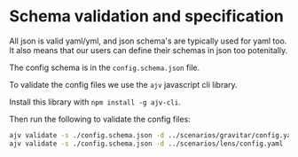 # Schema validation and specification

All json is valid yaml/yml, and json schema's are typically used for yaml too. It also means that our users can define their schemas in json too potenitally.

The config schema is in the `config.schema.json` file.

To validate the config files we use the `ajv` javascript cli library.

Install this library with `npm install -g ajv-cli`.

Then run the following to validate the config files:

```bash
ajv validate -s ./config.schema.json -d ../scenarios/gravitar/config.yaml
ajv validate -s ./config.schema.json -d ../scenarios/lens/config.yaml
```
